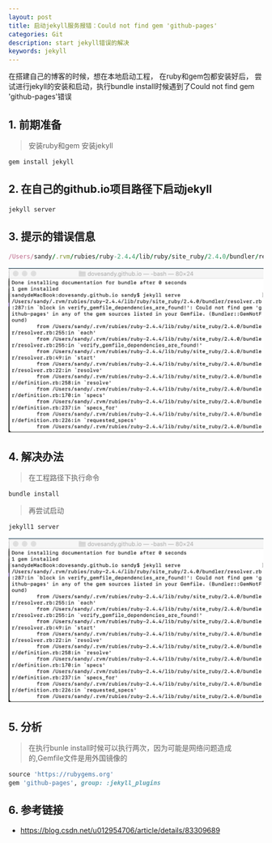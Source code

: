 ```yaml
---
layout: post
title: 启动jekyll服务报错：Could not find gem 'github-pages'
categories: Git
description: start jekyll错误的解决
keywords: jekyll
---
```

在搭建自己的博客的时候，想在本地启动工程，
在ruby和gem包都安装好后，
尝试进行jekyll的安装和启动，执行bundle install时候遇到了Could not find gem 'github-pages'错误

## 1. 前期准备

> 安装ruby和gem
> 安装jekyll

```ruby
gem install jekyll
```

## 2. 在自己的github.io项目路径下启动jekyll

```ruby
jekyll server
```

## 3. 提示的错误信息

```ruby
/Users/sandy/.rvm/rubies/ruby-2.4.4/lib/ruby/site_ruby/2.4.0/bundler/resolver.rb:287:in `block in verify_gemfile_dependencies_are_found!': Could not find gem 'github-pages' in any of the gem sources listed in your Gemfile. (Bundler::GemNotFound)

```

![](/images/posts/git/jekyll1.png)

## 4. 解决办法

> 在工程路径下执行命令

```ruby
bundle install
```
> 再尝试启动

```ruby
jekyll1 server
```
![](/images/posts/git/jekyll1.png)
## 5. 分析
> 在执行bunle install时候可以执行两次，因为可能是网络问题造成的,Gemfile文件是用外国镜像的

```ruby
source 'https://rubygems.org'
gem 'github-pages', group: :jekyll_plugins
```

## 6. 参考链接

- <https://blog.csdn.net/u012954706/article/details/83309689>

